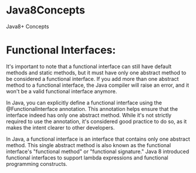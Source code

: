 # Java8Concepts
Java8+ Concepts 

# Functional Interfaces:
It's important to note that a functional interface can still have default methods and static methods, but it must have only one abstract method to be considered a functional interface. If you add more than one abstract method to a functional interface, the Java compiler will raise an error, and it won't be a valid functional interface anymore.

In Java, you can explicitly define a functional interface using the @FunctionalInterface annotation. This annotation helps ensure that the interface indeed has only one abstract method. While it's not strictly required to use the annotation, it's considered good practice to do so, as it makes the intent clearer to other developers.

In Java, a functional interface is an interface that contains only one abstract method. This single abstract method is also known as the functional interface's "functional method" or "functional signature." Java 8 introduced functional interfaces to support lambda expressions and functional programming constructs.